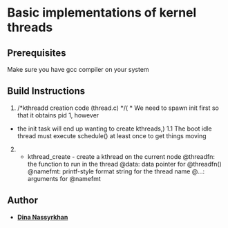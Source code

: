# Basic implementations of kernel threads


## Prerequisites

Make sure you have gcc compiler on your system


## Build Instructions

1. /*kthreadd creation code (thread.c) */( * We need to spawn init first so that it obtains pid 1, however
 * the init task will end up wanting to create kthreads,)
    1.1   The boot idle thread must execute schedule() at least once to get things moving
2.  * kthread_create - create a kthread on the current node
    @threadfn: the function to run in the thread
    @data: data pointer for @threadfn()
    @namefmt: printf-style format string for the thread name
    @...: arguments for @namefmt



## Author

*  **[Dina Nassyrkhan](https://github.com/ndina)**


